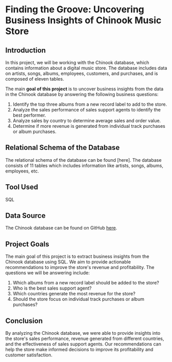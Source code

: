 # Finding the Groove: Uncovering Business Insights of Chinook Music Store

## Introduction

In this project, we will be working with the Chinook database, which contains information about a digital music store. The database includes data on artists, songs, albums, employees, customers, and purchases, and is composed of eleven tables.

The main **goal of this project** is to uncover business insights from the data in the Chinook database by answering the following business questions:

1. Identify the top three albums from a new record label to add to the store.
2. Analyze the sales performance of sales support agents to identify the best performer.
3. Analyze sales by country to determine average sales and order value.
4. Determine if more revenue is generated from individual track purchases or album purchases.

## Relational Schema of the Database

The relational schema of the database can be found [here]. The database consists of 11 tables which includes information like artists, songs, albums, employees, etc.

## Tool Used

SQL

## Data Source

The Chinook database can be found on GitHub [here](https://github.com/lerocha/chinook-database).

## Project Goals

The main goal of this project is to extract business insights from the Chinook database using SQL. We aim to provide actionable recommendations to improve the store's revenue and profitability. The questions we will be answering include:

1. Which albums from a new record label should be added to the store?
2. Who is the best sales support agent?
3. Which countries generate the most revenue for the store?
4. Should the store focus on individual track purchases or album purchases?

## Conclusion

By analyzing the Chinook database, we were able to provide insights into the store's sales performance, revenue generated from different countries, and the effectiveness of sales support agents. Our recommendations can help the store make informed decisions to improve its profitability and customer satisfaction.
